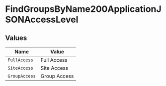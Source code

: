 # FindGroupsByName200ApplicationJSONAccessLevel


## Values

| Name          | Value         |
| ------------- | ------------- |
| `FullAccess`  | Full Access   |
| `SiteAccess`  | Site Access   |
| `GroupAccess` | Group Access  |